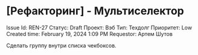 # [Рефакторинг] - Мультиселектор

Issue Id: REN-27
Статус: Draft
Проект: Вэб
Тип: Техдолг
Приоритет: Low
Created time: February 19, 2024 1:09 PM
Requestor: Артем Шутов

Сделать группу внутри списка чекбоксов.